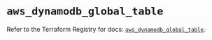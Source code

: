 # `aws_dynamodb_global_table`

Refer to the Terraform Registry for docs: [`aws_dynamodb_global_table`](https://registry.terraform.io/providers/hashicorp/aws/6.12.0/docs/resources/dynamodb_global_table).
